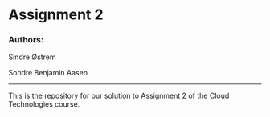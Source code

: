 # Assignment 2

### Authors:
Sindre Østrem

Sondre Benjamin Aasen

---

This is the repository for our solution to Assignment 2 of the Cloud Technologies course.


